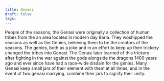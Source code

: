 ```yaml
---
title: Genasi
draft: false
tags:
---
```

 People of the seasons, the Genasi were originally a collection of human tribes from the an area located in modern day Baria. They woshipped the seasons as well as the Genies, believing them to be the creators of the seasons. The genies, both as a joke and in an effort to keep up their trickery changed the tribes into Genasi. The Genasi later learned of this trickery after fighting in the war against the gods alongside the dragons 1400 years ago and ever since have had a race-wide disdain for the genies. Many Genasi keep small jars of their element with them at all times, and in the event of two genasi marrying, combine their jars to signify their unity.